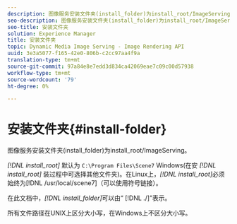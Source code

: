 ```yaml
---
description: 图像服务安装文件夹(install_folder)为install_root/ImageServing。
seo-description: 图像服务安装文件夹(install_folder)为install_root/ImageServing。
seo-title: 安装文件夹
solution: Experience Manager
title: 安装文件夹
topic: Dynamic Media Image Serving - Image Rendering API
uuid: 3e3a5077-f165-42e0-806b-c2cc97aa4f9a
translation-type: tm+mt
source-git-commit: 97a84e8e7edd3d834ca42069eae7c09c00d57938
workflow-type: tm+mt
source-wordcount: '79'
ht-degree: 0%

---
```



# 安装文件夹{#install-folder}

图像服务安装文件夹(install_folder)为install_root/ImageServing。

*[!DNL install_root]* 默认为 `C:\Program Files\Scene7` Windows(在安 *[!DNL install_root]* 装过程中可选择其他文件夹)。在Linux上，*[!DNL install_root]*&#x200B;必须始终为[!DNL /usr/local/scene7]（可以使用符号链接）。

在此文档中，*[!DNL install_folder]*&#x200B;可以由“ [!DNL ./]”表示。

所有文件路径在UNIX上区分大小写，在Windows上不区分大小写。
